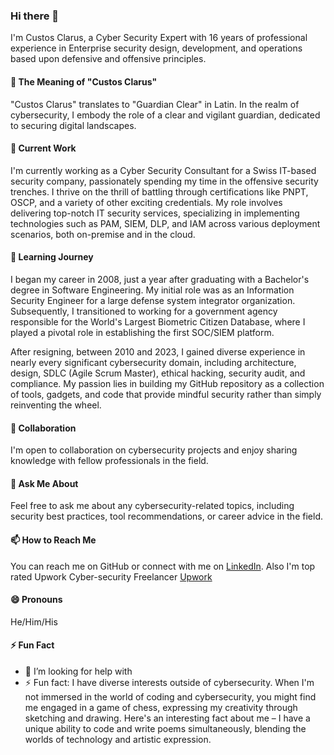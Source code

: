 ### Hi there 👋

<!--
**CustosClarus/CustosClarus** is a ✨ _special_ ✨ repository because its `README.md` (this file) appears on your GitHub profile.
-->

I'm Custos Clarus, a Cyber Security Expert with 16 years of professional experience in Enterprise security design, development, and operations based upon defensive and offensive principles.

#### 🚀 The Meaning of "Custos Clarus"

"Custos Clarus" translates to "Guardian Clear" in Latin. In the realm of cybersecurity, I embody the role of a clear and vigilant guardian, dedicated to securing digital landscapes.

#### 🔭 Current Work

I'm currently working as a Cyber Security Consultant for a Swiss IT-based security company, passionately spending my time in the offensive security trenches. I thrive on the thrill of battling through certifications like PNPT, OSCP, and a variety of other exciting credentials. My role involves delivering top-notch IT security services, specializing in implementing technologies such as PAM, SIEM, DLP, and IAM across various deployment scenarios, both on-premise and in the cloud.

#### 🌱 Learning Journey

I began my career in 2008, just a year after graduating with a Bachelor's degree in Software Engineering. My initial role was as an Information Security Engineer for a large defense system integrator organization. Subsequently, I transitioned to working for a government agency responsible for the World's Largest Biometric Citizen Database, where I played a pivotal role in establishing the first SOC/SIEM platform.

After resigning, between 2010 and 2023, I gained diverse experience in nearly every significant cybersecurity domain, including architecture, design, SDLC (Agile Scrum Master), ethical hacking, security audit, and compliance. My passion lies in building my GitHub repository as a collection of tools, gadgets, and code that provide mindful security rather than simply reinventing the wheel.


#### 👯 Collaboration

I'm open to collaboration on cybersecurity projects and enjoy sharing knowledge with fellow professionals in the field.

#### 💬 Ask Me About

Feel free to ask me about any cybersecurity-related topics, including security best practices, tool recommendations, or career advice in the field.

#### 📫 How to Reach Me

You can reach me on GitHub or connect with me on [LinkedIn](https://www.linkedin.com/in/asad-ali85/). Also I'm top rated Upwork Cyber-security Freelancer [Upwork](https://www.upwork.com/freelancers/asadali85)

#### 😄 Pronouns

He/Him/His

#### ⚡ Fun Fact

- 🤔 I’m looking for help with 
- ⚡ Fun fact: I have diverse interests outside of cybersecurity. When I'm not immersed in the world of coding and cybersecurity, you might find me engaged in a game of chess, expressing my creativity through sketching and drawing. Here's an interesting fact about me – I have a unique ability to code and write poems simultaneously, blending the worlds of technology and artistic expression.


